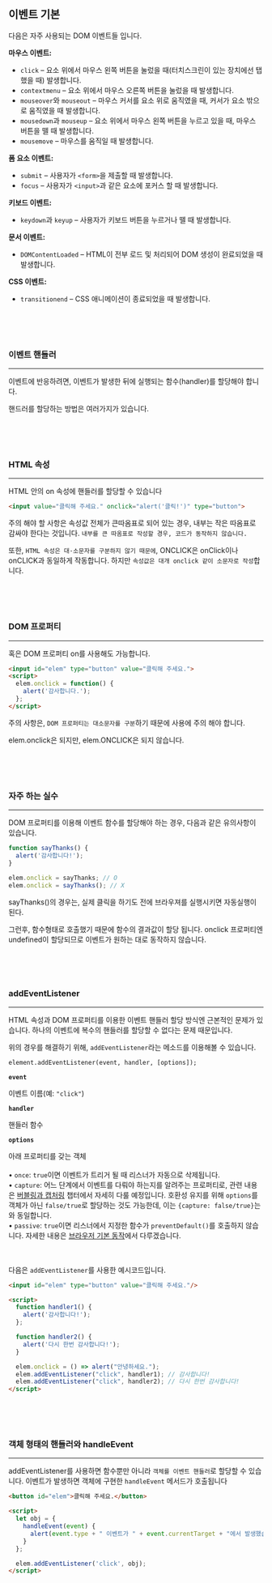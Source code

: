 ## 이벤트 기본

다음은 자주 사용되는 DOM 이벤트들 입니다.

**마우스 이벤트:**

- `click` – 요소 위에서 마우스 왼쪽 버튼을 눌렀을 때(터치스크린이 있는 장치에선 탭 했을 때) 발생합니다.
- `contextmenu` – 요소 위에서 마우스 오른쪽 버튼을 눌렀을 때 발생합니다.
- `mouseover`와 `mouseout` – 마우스 커서를 요소 위로 움직였을 때, 커서가 요소 밖으로 움직였을 때 발생합니다.
- `mousedown`과 `mouseup` – 요소 위에서 마우스 왼쪽 버튼을 누르고 있을 때, 마우스 버튼을 뗄 때 발생합니다.
- `mousemove` – 마우스를 움직일 때 발생합니다.

**폼 요소 이벤트:**

- `submit` – 사용자가 `<form>`을 제출할 때 발생합니다.
- `focus` – 사용자가 `<input>`과 같은 요소에 포커스 할 때 발생합니다.

**키보드 이벤트:**

- `keydown`과 `keyup` – 사용자가 키보드 버튼을 누르거나 뗄 때 발생합니다.

**문서 이벤트:**

- `DOMContentLoaded` – HTML이 전부 로드 및 처리되어 DOM 생성이 완료되었을 때 발생합니다.

**CSS 이벤트:**

- `transitionend` – CSS 애니메이션이 종료되었을 때 발생합니다.


<br><br><br>

### 이벤트 핸들러

---

이벤트에 반응하려면, 이벤트가 발생한 뒤에 실행되는 함수(handler)를 할당해야 합니다.

핸드러를 할당하는 방법은 여러가지가 있습니다.

<br><br><br>

### HTML 속성

---

HTML 안의 on<event> 속성에 핸들러를 할당할 수 있습니다

```html
<input value="클릭해 주세요." onclick="alert('클릭!')" type="button">
```

주의 해야 할 사항은 속성값 전체가 큰따옴표로 되어 있는 경우, 내부는 작은 따옴표로 감싸야 한다는 것입니다. `내부를 큰 따옴표로 작성할 경우, 코드가 동작하지 않습니다.`

또한, `HTML 속성은 대·소문자를 구분하지 않기 때문에`, ONCLICK은 onClick이나 onCLICK과 동일하게 작동합니다. 하지만 `속성값은 대개 onclick 같이 소문자로 작성`합니다.

<br><br><br>

### DOM 프로퍼티

---

혹은 DOM 프로퍼티 on<event>를 사용해도 가능합니다.

```html
<input id="elem" type="button" value="클릭해 주세요.">
<script>
  elem.onclick = function() {
    alert('감사합니다.');
  };
</script>
```

주의 사항은, `DOM 프로퍼티는 대소문자를 구분`하기 때문에 사용에 주의 해야 합니다.

elem.onclick은 되지만, elem.ONCLICK은 되지 않습니다.

<br><br><br>

### 자주 하는 실수

---

DOM 프로퍼티를 이용해 이벤트 함수를 할당해야 하는 경우, 다음과 같은 유의사항이 있습니다.

```jsx
function sayThanks() {
  alert('감사합니다!');
}

elem.onclick = sayThanks; // O
elem.onclick = sayThanks(); // X
```

sayThanks()의 경우는, 실제 클릭을 하기도 전에 브라우져를 실행시키면 자동실행이 된다.

그런후, 함수형태로 호출했기 때문에 함수의 결과값이 할당 됩니다. onclick 프로퍼티엔 undefined이 할당되므로 이벤트가 원하는 대로 동작하지 않습니다.

<br><br><br>

### addEventListener

---

HTML 속성과 DOM 프로퍼티를 이용한 이벤트 핸들러 할당 방식엔 근본적인 문제가 있습니다. 하나의 이벤트에 복수의 핸들러를 할당할 수 없다는 문제 때문입니다.

위의 경우를 해결하기 위해, `addEventListener`라는 메소드를 이용해볼 수 있습니다.

```html
element.addEventListener(event, handler, [options]);
```

**`event`**

이벤트 이름(예: `"click"`)

**`handler`**

핸들러 함수

**`options`**

아래 프로퍼티를 갖는 객체  
<br>
• `once`: `true`이면 이벤트가 트리거 될 때 리스너가 자동으로 삭제됩니다.  
• `capture`: 어느 단계에서 이벤트를 다뤄야 하는지를 알려주는 프로퍼티로, 관련 내용은 [버블링과 캡처링](https://ko.javascript.info/bubbling-and-capturing) 챕터에서 자세히 다룰 예정입니다. 호환성 유지를 위해 `options`를 객체가 아닌 `false/true`로 할당하는 것도 가능한데, 이는 `{capture: false/true}`는 와 동일합니다.  
• `passive`: `true`이면 리스너에서 지정한 함수가 `preventDefault()`를 호출하지 않습니다. 자세한 내용은 [브라우저 기본 동작](https://ko.javascript.info/default-browser-action)에서 다루겠습니다.

<br><br>
다음은 `addEventListener`를 사용한 예시코드입니다.
```html
<input id="elem" type="button" value="클릭해 주세요."/>

<script>
  function handler1() {
    alert('감사합니다!');
  };

  function handler2() {
    alert('다시 한번 감사합니다!');
  }

  elem.onclick = () => alert("안녕하세요.");
  elem.addEventListener("click", handler1); // 감사합니다!
  elem.addEventListener("click", handler2); // 다시 한번 감사합니다!
</script>
```

<br><br><br>

### 객체 형태의 핸들러와 handleEvent

---

addEventListener를 사용하면 함수뿐만 아니라 `객체를 이벤트 핸들러`로 할당할 수 있습니다. 이벤트가 발생하면 객체에 구현한 `handleEvent` 메서드가 호출됩니다

```html
<button id="elem">클릭해 주세요.</button>

<script>
  let obj = {
    handleEvent(event) {
      alert(event.type + " 이벤트가 " + event.currentTarget + "에서 발생했습니다.");
    }
  };

  elem.addEventListener('click', obj);
</script>
```
